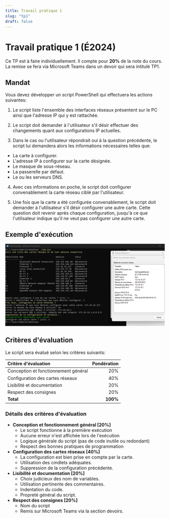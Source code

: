 ```yaml
---
title: Travail pratique 1
slug: "tp1"
draft: false
---
```



# Travail pratique 1 (É2024)

Ce TP est à faire individuellement. Il compte pour **20%** de la note du cours. La remise se fera via Microsoft Teams dans un devoir qui sera intitulé TP1.

## Mandat

Vous devez développer un script PowerShell qui effectuera les actions suivantes:

1. Le script liste l'ensemble des interfaces réseaux présentent sur le PC ainsi que l'adresse IP qui y est rattachée.

2. Le script doit demander à l'utilisateur s'il désir effectuer des changements quant aux configurations IP actuelles.

3. Dans le cas ou l'utilisateur répondrait oui à la question précédente, le script lui demandera alors les informations nécessaires telles que:
  - La carte à configurer.
  - L'adresse IP à configurer sur la carte désignée.
  - Le masque de sous-réseau.
  - La passerelle par défaut.
  - Le ou les serveurs DNS.

4. Avec ces informations en poche, le script doit configurer convenablement la carte réseau ciblé par l'utilisateur.

5. Une fois que la carte a été configurée convenablement, le script doit demander à l'utilisateur s'il désir configurer une autre carte. Cette question doit revenir après chaque configuration, jusqu'à ce que l'utilisateur indique qu'il ne veut pas configurer une autre carte.

## Exemple d'exécution

![image](../01-cours/assets/tp1/TP1.png)

## Critères d'évaluation

Le script sera évalué selon les critères suivants:

| Critère d'évaluation | Pondération |
| :-- | --: |
| Conception et fonctionnement général | 20% |
| Configuration des cartes réseaux | 40% |
| Lisibilité et documentation | 20% |
| Respect des consignes | 20% |
| **Total** | **100%** |

### Détails des critères d'évaluation

- **Conception et fonctionnement général [20%]**
  - Le script fonctionne à la première exécution
  - Aucune erreur n'est affichée lors de l'exécution
  - Logique générale du script (pas de code inutile ou redondant)
  - Respect des bonnes pratiques de programmation
- **Configuration des cartes réseaux [40%]**
  - La configuration est bien prise en compte par la carte.
  - Utilisation des cmdlets adéquates.
  - Suppression de la configuration précédente.
- **Lisibilité et documentation [20%]**
  - Choix judicieux des nom de variables.
  - Utilisation pertinente des commentaires.
  - Indentation du code.
  - Propreté général du script.
- **Respect des consignes [20%]**
  - Nom du script
  - Remis sur Microsoft Teams via la section devoirs.